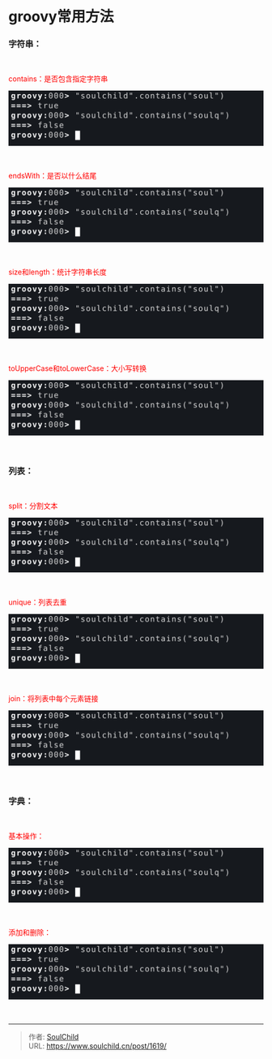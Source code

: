 # groovy常用方法

<!--more-->
<h3>字符串：</h3>
&nbsp;

<span style="color: #ff0000;">contains：是否包含指定字符串</span>

<img src="images/1d8508380caa8681e6cf3c65f75d9016.png" />

&nbsp;

<span style="color: #ff0000;">endsWith：是否以什么结尾</span>

<img src="images/1d8508380caa8681e6cf3c65f75d9016.png" />

&nbsp;

<span style="color: #ff0000;">size和length：统计字符串长度</span>

<img src="images/1d8508380caa8681e6cf3c65f75d9016.png" />

&nbsp;

<span style="color: #ff0000;">toUpperCase和toLowerCase：大小写转换</span>

<img src="images/1d8508380caa8681e6cf3c65f75d9016.png" />

&nbsp;
<h3><strong>列表：</strong></h3>
&nbsp;

<span style="color: #ff0000;">split：分割文本</span>

<img src="images/1d8508380caa8681e6cf3c65f75d9016.png" />

&nbsp;

<span style="color: #ff0000;">unique：列表去重</span>

<img src="images/1d8508380caa8681e6cf3c65f75d9016.png" />

&nbsp;

<span style="color: #ff0000;">join：将列表中每个元素链接</span>

<img src="images/1d8508380caa8681e6cf3c65f75d9016.png" />

&nbsp;
<h3>字典：</h3>
&nbsp;

<span style="color: #ff0000;">基本操作：</span>

<img src="images/1d8508380caa8681e6cf3c65f75d9016.png" />

&nbsp;

<span style="color: #ff0000;">添加和删除：</span>

<img src="images/1d8508380caa8681e6cf3c65f75d9016.png" />

&nbsp;


---

> 作者: [SoulChild](https://www.soulchild.cn)  
> URL: https://www.soulchild.cn/post/1619/  

